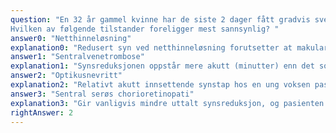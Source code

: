```yaml
---
question: "En 32 år gammel kvinne har de siste 2 dager fått gradvis svekket syn på sitt høyre øye. Med egen brille er synsstyrken fingertelling 4 meter. Øyet er ikke rødt. Hun er ikke lysømfintlig, men opplever ubehag ved bevegelse av øyet. Du finner frisk rød refleks.
Hvilken av følgende tilstander foreligger mest sannsynlig? "
answer0: "Netthinneløsning"
explanation0: "Redusert syn ved netthinneløsning forutsetter at makularegionen er innbefattet eller at den avløste netthinnen buker over makularegionen. I begge tilfelle vil man se en skygge i rød refleks svarende til den avløste netthinnen."
answer1: "Sentralvenetrombose"
explanation1: "Synsreduksjonen oppstår mere akutt (minutter) enn det som er anført i sykehistorien"
answer2: "Optikusnevritt"
explanation2: "Relativt akutt innsettende synstap hos en ung voksen pasient med få andre symptomer og funn gir mistanke om optikusnevritt. "
answer3: "Sentral serøs chorioretinopati"
explanation3: "Gir vanligvis mindre uttalt synsreduksjon, og pasienten opplever ofte metamorfopsi. Vanligere hos menn enn hos kvinner."
rightAnswer: 2
---
```




